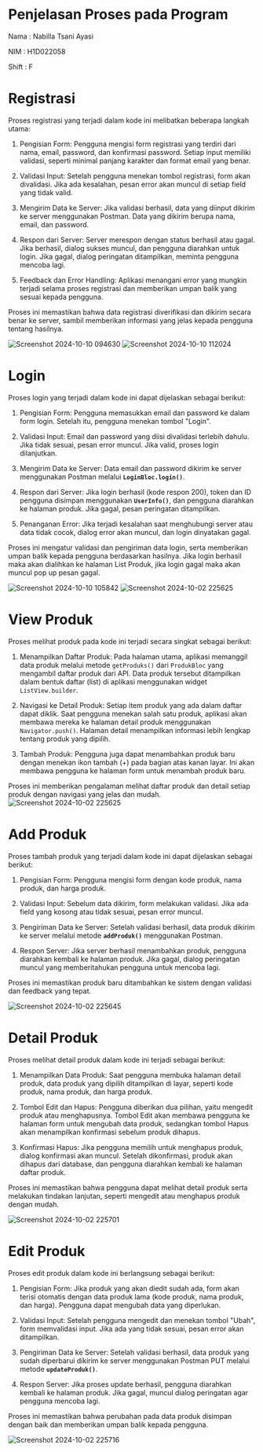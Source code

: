 # Penjelasan Proses pada Program 

Nama   : Nabilla Tsani Ayasi

NIM    : H1D022058

Shift  : F


# Registrasi
Proses registrasi yang terjadi dalam kode ini melibatkan beberapa langkah utama:

1. Pengisian Form: Pengguna mengisi form registrasi yang terdiri dari nama, email, password, dan konfirmasi password. Setiap input memiliki validasi, seperti minimal panjang karakter dan format email yang benar.

2. Validasi Input: Setelah pengguna menekan tombol registrasi, form akan divalidasi. Jika ada kesalahan, pesan error akan muncul di setiap field yang tidak valid.

3. Mengirim Data ke Server: Jika validasi berhasil, data yang diinput dikirim ke server menggunakan Postman. Data yang dikirim berupa nama, email, dan password.

4. Respon dari Server: Server merespon dengan status berhasil atau gagal. Jika berhasil, dialog sukses muncul, dan pengguna diarahkan untuk login. Jika gagal, dialog peringatan ditampilkan, meminta pengguna mencoba lagi.

5. Feedback dan Error Handling: Aplikasi menangani error yang mungkin terjadi selama proses registrasi dan memberikan umpan balik yang sesuai kepada pengguna.

Proses ini memastikan bahwa data registrasi diverifikasi dan dikirim secara benar ke server, sambil memberikan informasi yang jelas kepada pengguna tentang hasilnya.

![Screenshot 2024-10-10 094630](https://github.com/user-attachments/assets/c8785353-2887-440a-9cf5-b5978b7691ad)
![Screenshot 2024-10-10 112024](https://github.com/user-attachments/assets/5dbcfa50-fea4-4633-a407-78c602078ba7)

# Login
Proses login yang terjadi dalam kode ini dapat dijelaskan sebagai berikut:

1. Pengisian Form: Pengguna memasukkan email dan password ke dalam form login. Setelah itu, pengguna menekan tombol "Login".

2. Validasi Input: Email dan password yang diisi divalidasi terlebih dahulu. Jika tidak sesuai, pesan error muncul. Jika valid, proses login dilanjutkan.

3. Mengirim Data ke Server: Data email dan password dikirim ke server menggunakan Postman melalui **`LoginBloc.login()`**.

4. Respon dari Server: Jika login berhasil (kode respon 200), token dan ID pengguna disimpan menggunakan **`UserInfo()`**, dan pengguna diarahkan ke halaman produk. Jika gagal, pesan peringatan ditampilkan.

5. Penanganan Error: Jika terjadi kesalahan saat menghubungi server atau data tidak cocok, dialog error akan muncul, dan login dinyatakan gagal.

Proses ini mengatur validasi dan pengiriman data login, serta memberikan umpan balik kepada pengguna berdasarkan hasilnya. Jika login berhasil maka akan dialihkan ke halaman List Produk, jika login gagal maka akan muncul pop up pesan gagal.

![Screenshot 2024-10-10 105842](https://github.com/user-attachments/assets/d0078f4f-20a6-414d-b2b6-369f698dde40)
![Screenshot 2024-10-02 225625](https://github.com/user-attachments/assets/c72714f7-d0eb-4ed7-8ca0-8ae87fbfbf71)

# View Produk
Proses melihat produk pada kode ini terjadi secara singkat sebagai berikut:

1. Menampilkan Daftar Produk: Pada halaman utama, aplikasi memanggil data produk melalui metode `getProduks()` dari `ProdukBloc` yang mengambil daftar produk dari API. Data produk tersebut ditampilkan dalam bentuk daftar (list) di aplikasi menggunakan widget `ListView.builder`.

2. Navigasi ke Detail Produk: Setiap item produk yang ada dalam daftar dapat diklik. Saat pengguna menekan salah satu produk, aplikasi akan membawa mereka ke halaman detail produk menggunakan `Navigator.push()`. Halaman detail menampilkan informasi lebih lengkap tentang produk yang dipilih.

3. Tambah Produk: Pengguna juga dapat menambahkan produk baru dengan menekan ikon tambah (+) pada bagian atas kanan layar. Ini akan membawa pengguna ke halaman form untuk menambah produk baru.

Proses ini memberikan pengalaman melihat daftar produk dan detail setiap produk dengan navigasi yang jelas dan mudah.
![Screenshot 2024-10-02 225625](https://github.com/user-attachments/assets/c72714f7-d0eb-4ed7-8ca0-8ae87fbfbf71)

# Add Produk
Proses tambah produk yang terjadi dalam kode ini dapat dijelaskan sebagai berikut:

1. Pengisian Form: Pengguna mengisi form dengan kode produk, nama produk, dan harga produk.

2. Validasi Input: Sebelum data dikirim, form melakukan validasi. Jika ada field yang kosong atau tidak sesuai, pesan error muncul.

3. Pengiriman Data ke Server: Setelah validasi berhasil, data produk dikirim ke server melalui metode **`addProduk()`** menggunakan Postman.

4. Respon Server: Jika server berhasil menambahkan produk, pengguna diarahkan kembali ke halaman produk. Jika gagal, dialog peringatan muncul yang memberitahukan pengguna untuk mencoba lagi.

Proses ini memastikan produk baru ditambahkan ke sistem dengan validasi dan feedback yang tepat.

![Screenshot 2024-10-02 225645](https://github.com/user-attachments/assets/5469314f-6d75-453b-9b2a-bcca0ec19626)

# Detail Produk
Proses melihat detail produk dalam kode ini terjadi sebagai berikut:

1. Menampilkan Data Produk: Saat pengguna membuka halaman detail produk, data produk yang dipilih ditampilkan di layar, seperti kode produk, nama produk, dan harga produk.

2. Tombol Edit dan Hapus: Pengguna diberikan dua pilihan, yaitu mengedit produk atau menghapusnya. Tombol Edit akan membawa pengguna ke halaman form untuk mengubah data produk, sedangkan tombol Hapus akan menampilkan konfirmasi sebelum produk dihapus.

3. Konfirmasi Hapus: Jika pengguna memilih untuk menghapus produk, dialog konfirmasi akan muncul. Setelah dikonfirmasi, produk akan dihapus dari database, dan pengguna diarahkan kembali ke halaman daftar produk.

Proses ini memastikan bahwa pengguna dapat melihat detail produk serta melakukan tindakan lanjutan, seperti mengedit atau menghapus produk dengan mudah.

![Screenshot 2024-10-02 225701](https://github.com/user-attachments/assets/cd16799c-9345-4473-abe9-b8ef8c38afe5)


# Edit Produk
Proses edit produk dalam kode ini berlangsung sebagai berikut:

1. Pengisian Form: Jika produk yang akan diedit sudah ada, form akan terisi otomatis dengan data produk lama (kode produk, nama produk, dan harga). Pengguna dapat mengubah data yang diperlukan.

2. Validasi Input: Setelah pengguna mengedit dan menekan tombol "Ubah", form memvalidasi input. Jika ada yang tidak sesuai, pesan error akan ditampilkan.

3. Pengiriman Data ke Server: Setelah validasi berhasil, data produk yang sudah diperbarui dikirim ke server menggunakan Postman PUT melalui metode **`updateProduk()`**.

4. Respon Server: Jika proses update berhasil, pengguna diarahkan kembali ke halaman produk. Jika gagal, muncul dialog peringatan agar pengguna mencoba lagi.

Proses ini memastikan bahwa perubahan pada data produk disimpan dengan baik dan memberikan umpan balik kepada pengguna.

![Screenshot 2024-10-02 225716](https://github.com/user-attachments/assets/ae998614-9057-45ef-bff4-70124b478a2c)

